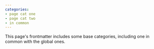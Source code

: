 ```yaml
---
categories:
- page cat one
- page cat two
- in common
---
```


This page's frontmatter includes some base categories, including one in common with the global ones.
